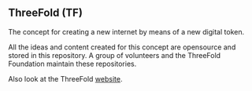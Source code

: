 ## ThreeFold (TF)

The concept for creating a new internet by means of a new digital token.

All the ideas and content created for this concept are opensource and stored in this repository. 
A group of volunteers and the ThreeFold Foundation maintain these repositories.

Also look at the ThreeFold [website](https://threefoldtoken.com/).
